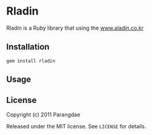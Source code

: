 Rladin
===

Rladin is a Ruby library that using the www.aladin.co.kr

Installation
------------

    gem install rladin

Usage
-----

License
-------

Copyright (c) 2011 Parangdae

Released under the MIT license. See `LICENSE` for details.
